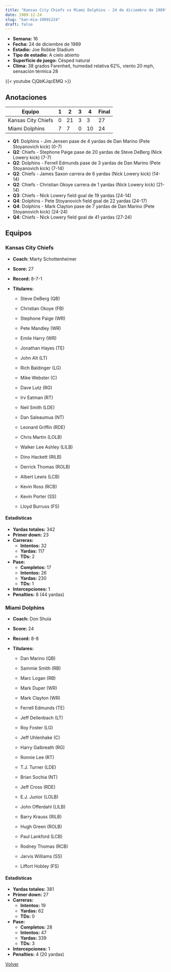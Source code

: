 ```yaml
---
title: "Kansas City Chiefs vs Miami Dolphins - 24 de diciembre de 1989"
date: 1989-12-24
slug: "kan-mia-19891224"
draft: false
---
```


- **Semana:** 16
- **Fecha:** 24 de diciembre de 1989
- **Estadio:** Joe Robbie Stadium
- **Tipo de estadio:** A cielo abierto
- **Superficie de juego:** Césped natural
- **Clima:** 38 grados Farenheit, humedad relativa 62%, viento 20 mph, sensación térmica 28


{{< youtube CjQbKJqcEMQ >}}


## Anotaciones
| Equipo | 1 | 2 | 3 | 4 | Final |
|--------|---|---|---|---|-------|
| Kansas City Chiefs  | 0 | 21 | 3 | 3  | 27 |
| Miami Dolphins  | 7 | 7 | 0 | 10  | 24 |
- **Q1**: Dolphins - Jim Jensen pase de 4 yardas de Dan Marino (Pete Stoyanovich kick) (0-7)
- **Q2**: Chiefs - Stephone Paige pase de 20 yardas de Steve DeBerg (Nick Lowery kick) (7-7)
- **Q2**: Dolphins - Ferrell Edmunds pase de 3 yardas de Dan Marino (Pete Stoyanovich kick) (7-14)
- **Q2**: Chiefs - James Saxon carrera de 6 yardas (Nick Lowery kick) (14-14)
- **Q2**: Chiefs - Christian Okoye carrera de 1 yardas (Nick Lowery kick) (21-14)
- **Q3**: Chiefs - Nick Lowery field goal de 19 yardas (24-14)
- **Q4**: Dolphins - Pete Stoyanovich field goal de 22 yardas (24-17)
- **Q4**: Dolphins - Mark Clayton pase de 7 yardas de Dan Marino (Pete Stoyanovich kick) (24-24)
- **Q4**: Chiefs - Nick Lowery field goal de 41 yardas (27-24)


## Equipos


### Kansas City Chiefs
* **Coach:** Marty Schottenheimer
* **Score:** 27
* **Record:** 8-7-1
* **Titulares:** 

  * Steve DeBerg (QB) 

  * Christian Okoye (FB) 

  * Stephone Paige (WR) 

  * Pete Mandley (WR) 

  * Emile Harry (WR) 

  * Jonathan Hayes (TE) 

  * John Alt (LT) 

  * Rich Baldinger (LG) 

  * Mike Webster (C) 

  * Dave Lutz (RG) 

  * Irv Eatman (RT) 

  * Neil Smith (LDE) 

  * Dan Saleaumua (NT) 

  * Leonard Griffin (RDE) 

  * Chris Martin (LOLB) 

  * Walker Lee Ashley (LILB) 

  * Dino Hackett (RILB) 

  * Derrick Thomas (ROLB) 

  * Albert Lewis (LCB) 

  * Kevin Ross (RCB) 

  * Kevin Porter (SS) 

  * Lloyd Burruss (FS) 

#### Estadísticas
* **Yardas totales:** 342
* **Primer down:** 23
* **Carreras:**
  * **Intentos:** 32
  * **Yardas:** 117
  * **TDs:** 2
* **Pase:**
  * **Completos:** 17
  * **Intentos:** 26
  * **Yardas:** 230
  * **TDs:** 1
* **Intercepciones:** 1
* **Penalties:** 8 (44 yardas)

### Miami Dolphins
* **Coach:** Don Shula
* **Score:** 24
* **Record:** 8-8
* **Titulares:** 

  * Dan Marino (QB) 

  * Sammie Smith (RB) 

  * Marc Logan (RB) 

  * Mark Duper (WR) 

  * Mark Clayton (WR) 

  * Ferrell Edmunds (TE) 

  * Jeff Dellenbach (LT) 

  * Roy Foster (LG) 

  * Jeff Uhlenhake (C) 

  * Harry Galbreath (RG) 

  * Ronnie Lee (RT) 

  * T.J. Turner (LDE) 

  * Brian Sochia (NT) 

  * Jeff Cross (RDE) 

  * E.J. Junior (LOLB) 

  * John Offerdahl (LILB) 

  * Barry Krauss (RILB) 

  * Hugh Green (ROLB) 

  * Paul Lankford (LCB) 

  * Rodney Thomas (RCB) 

  * Jarvis Williams (SS) 

  * Liffort Hobley (FS) 

#### Estadísticas
* **Yardas totales:** 381
* **Primer down:** 27
* **Carreras:**
  * **Intentos:** 19
  * **Yardas:** 62
  * **TDs:** 0
* **Pase:**
  * **Completos:** 28
  * **Intentos:** 47
  * **Yardas:** 339
  * **TDs:** 3
* **Intercepciones:** 1
* **Penalties:** 4 (20 yardas)


[Volver](/historia/1989)
